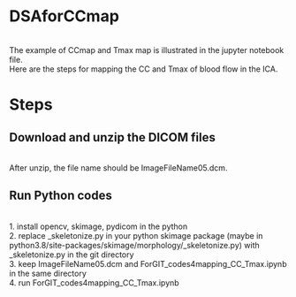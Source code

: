 # DSAforCCmap
<br />The example of CCmap and Tmax map is illustrated in the jupyter notebook file.
<br />Here are the steps for mapping the CC and Tmax of blood flow in the ICA.
# Steps
## Download and unzip the DICOM files 
<br />After unzip, the file name should be ImageFileName05.dcm.
## Run Python codes
<br />1. install opencv, skimage, pydicom in the python
<br />2. replace _skeletonize.py in your python skimage package (maybe in python3.8/site-packages/skimage/morphology/_skeletonize.py) with _skeletonize.py in the git directory
<br />3. keep ImageFileName05.dcm and ForGIT_codes4mapping_CC_Tmax.ipynb in the same directory
<br />4. run  ForGIT_codes4mapping_CC_Tmax.ipynb
